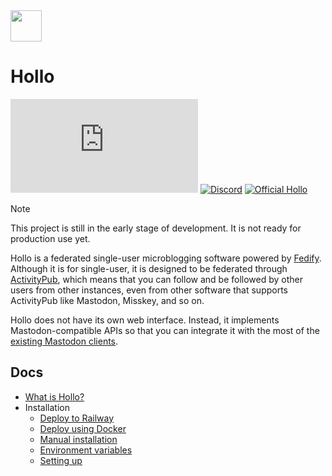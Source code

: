 <picture>
  <source srcset="logo-white.svg" media="(prefers-color-scheme: dark)">
  <img src="logo-black.svg" width="50" height="50">
</picture>


Hollo
=====

[![Matrix][Matrix badge]][Matrix]
[![Discord][Discord badge]][Discord]
[![Official Hollo][Official Hollo badge]][Official Hollo]

> [!NOTE]
> This project is still in the early stage of development.  It is not ready for
> production use yet.

Hollo is a federated single-user microblogging software powered by [Fedify].
Although it is for single-user, it is designed to be federated through
[ActivityPub], which means that you can follow and be followed by other users
from other instances, even from other software that supports ActivityPub like
Mastodon, Misskey, and so on.

Hollo does not have its own web interface.  Instead, it implements
Mastodon-compatible APIs so that you can integrate it with the most of
the [existing Mastodon clients](#tested-clients).

[Matrix badge]: https://img.shields.io/matrix/hollo-users%3Amatrix.org?logo=matrix
[Matrix]: https://matrix.to/#/%23hollo-users:matrix.org
[Discord badge]: https://img.shields.io/discord/1295652627505217647?logo=discord&cacheSeconds=60
[Discord]: https://discord.gg/hGXXxUq2jK
[Official Hollo]: https://hollo.social/@hollo
[Official Hollo badge]: https://fedi-badge.deno.dev/@hollo@hollo.social/followers.svg
[Fedify]: https://fedify.dev/
[ActivityPub]: https://www.w3.org/TR/activitypub/


Docs
----

 -  [What is Hollo?](https://docs.hollo.social/intro/)
 -  Installation
     -  [Deploy to Railway](https://docs.hollo.social/install/railway/)
     -  [Deploy using Docker](https://docs.hollo.social/install/docker/)
     -  [Manual installation](https://docs.hollo.social/install/manual/)
     -  [Environment variables](https://docs.hollo.social/install/env/)
     -  [Setting up](https://docs.hollo.social/install/setup/)
